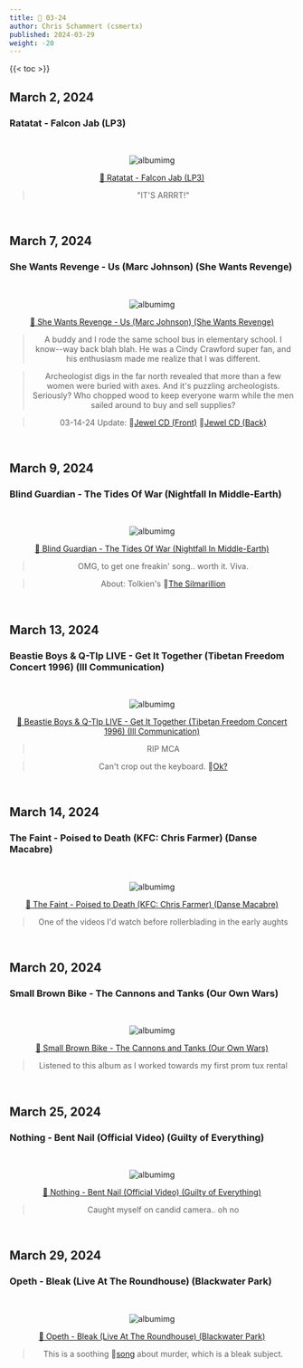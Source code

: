 ```yaml
---
title: 🎸 03-24
author: Chris Schammert (csmertx)
published: 2024-03-29
weight: -20
---
```


<!--more-->

{{< toc >}}

## March 2, 2024
### Ratatat - Falcon Jab (LP3)

<br /><div style="text-align: center;">

![albumimg](/Blog/music/images/ratatat_lp3_jewel_cd.jpg "Ratatat - LP3 - Jewel CD")<br />

[🔗 Ratatat - Falcon Jab (LP3)](https://www.youtube.com/watch?v=4ohkCQp4xL0 "YouTube | Ratatat - Falcon Jab (LP3)")

> "IT'S ARRRT!"

<!-- Hello, awesome folks -->

</div><br />

## March 7, 2024
### She Wants Revenge - Us (Marc Johnson) (She Wants Revenge)

<br /><div style="text-align: center;">

![albumimg](/Blog/music/images/she_wants_revenge_she_wants_revenge_placeholder_jewel_cd.jpg "She Wants Revenge - She Wants Revenge - Placeholder Jewel CD")<br />

[🔗 She Wants Revenge - Us (Marc Johnson) (She Wants Revenge)](https://www.youtube.com/watch?v=cyn0DVSn96I "She Wants Revenge - Us (Marc Johnson) (She Wants Revenge)")

> A buddy and I rode the same school bus in elementary school. I know--way back blah blah. He was a Cindy Crawford super fan, and his enthusiasm made me realize that I was different.

> Archeologist digs in the far north revealed that more than a few women were buried with axes. And it's puzzling archeologists. Seriously? Who chopped wood to keep everyone warm while the men sailed around to buy and sell supplies?

> 03-14-24 Update: 🔗[Jewel CD (Front)](/Blog/music/images/she_wants_revenge_she_wants_revenge_jewel_cd_front.jpg "She Wants Revenge - She Wants Revenge - Jewel CD (Front)") 🔗[Jewel CD (Back)](/Blog/music/images/she_wants_revenge_she_wants_revenge_jewel_cd_back.jpg "She Wants Revenge - She Wants Revenge - Jewel CD (Back)")

<!-- Hello again, awesome folks. How's it going? -->

</div><br />

## March 9, 2024
### Blind Guardian - The Tides Of War (Nightfall In Middle-Earth)

<br /><div style="text-align: center;">

![albumimg](/Blog/music/images/blind_guardian_nightfall_in_middle-earth_digipak_br.jpg "Blind Guardian - Nightfall In Middle-Earth - Digipak (BR - UPC: 7908465500055)")<br />

[🔗 Blind Guardian - The Tides Of War (Nightfall In Middle-Earth)](https://www.youtube.com/watch?v=wp4InYVrsWg "YouTube | Blind Guardian - The Tides Of War (Nightfall In Middle-Earth)")

> OMG, to get one freakin' song.. worth it. Viva.

> About: Tolkien's 🔗[The Silmarillion](https://en.wikipedia.org/wiki/The_Silmarillion "Wikipedia | The Silmarillion")

<!-- Hello again awesome folks. I'm doing well, how are you? -->

</div><br />

## March 13, 2024
### Beastie Boys & Q-TIp LIVE - Get It Together (Tibetan Freedom Concert 1996) (Ill Communication)

<br /><div style="text-align: center;">

![albumimg](/Blog/music/images/beastie_boys_ill_communication.jpg "Beastie Boys - Ill Communication - Jewel CD")<br />

[🔗 Beastie Boys & Q-TIp LIVE - Get It Together (Tibetan Freedom Concert 1996) (Ill Communication)](https://www.youtube.com/watch?v=6zT8fuO02gk "YouTube | Beastie Boys & Q-TIp LIVE - Get It Together (Tibetan Freedom Concert 1996) (Ill Communication)")

> RIP MCA

> Can't crop out the keyboard. 🔗[Ok?](https://www.youtube.com/watch?v=xJYfOGb3sKw "YouTube | Beastie Boys - Glasgow 1999 (FULL)")

<!-- This is where I'll place secret decoder ring messages -->

</div><br />

## March 14, 2024
### The Faint - Poised to Death (KFC: Chris Farmer) (Danse Macabre)

<br /><div style="text-align: center;">

![albumimg](/Blog/music/images/the_faint_danse_macabre_jewel_cd.jpg "The Faint - Danse Macabre - Jewel CD")<br />

[🔗 The Faint - Poised to Death (KFC: Chris Farmer) (Danse Macabre)](https://www.youtube.com/watch?v=cZFhVy9Z1Lo "YouTube | The Faint - Poised to Death (KFC: Chris Farmer) (Danse Macabre)")

> One of the videos I'd watch before rollerblading in the early aughts

<!-- Underpants gnome defense -->

</div><br />


## March 20, 2024
### Small Brown Bike - The Cannons and Tanks (Our Own Wars)

<br /><div style="text-align: center;">

![albumimg](/Blog/music/images/small_brown_bike_our_own_wars_jewel_cd.jpg "Small Brown Bike - Our Own Wars - Jewel CD")<br />

[🔗 Small Brown Bike - The Cannons and Tanks (Our Own Wars)](https://www.youtube.com/watch?v=vSs6RoYY5pg "YouTube | Small Brown Bike - The Cannons and Tanks (Our Own Wars)")

> Listened to this album as I worked towards my first prom tux rental

<!-- By the looks they gave me, not many rode a skateboard to pickup their tux :P -->

</div><br />

## March 25, 2024
### Nothing - Bent Nail (Official Video) (Guilty of Everything)

<br /><div style="text-align: center;">

![albumimg](/Blog/music/images/nothing_guilty_of_everything_jewel_cd.jpg "Nothing - Guilty of Everything - Jewel CD")<br />

[🔗 Nothing - Bent Nail (Official Video) (Guilty of Everything)](https://www.youtube.com/watch?v=QOexw4cXfoY "YouTube | Nothing - Bent Nail (Official Video) (Guilty of Everything)")

> Caught myself on candid camera.. oh no

<!-- The Who? The Band. The The? No, Nothing. -->

</div><br />

## March 29, 2024
### Opeth - Bleak (Live At The Roundhouse) (Blackwater Park)

<br /><div style="text-align: center;">

![albumimg](/Blog/music/images/opeth_blackwater_park_jewel_cd.jpg "Opeth - Blackwater Park - Jewel CD")<br />

[🔗 Opeth - Bleak (Live At The Roundhouse) (Blackwater Park)](https://www.youtube.com/watch?v=-u9M1D8U7E8 "YouTube | Opeth - Bleak (Live At The Roundhouse) (Blackwater Park)")

> This is a soothing 🔗[song](https://genius.com/Opeth-bleak-lyrics "Genius | Opeth | Bleak Lyrics") about murder, which is a bleak subject.

<!-- hwhat? -->

</div><br />
